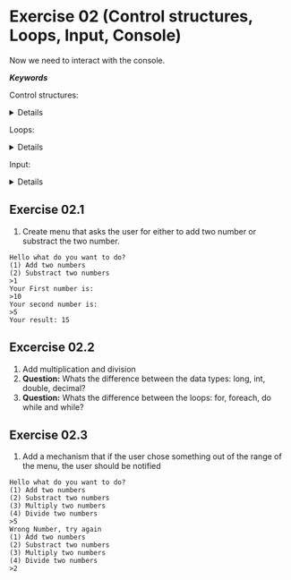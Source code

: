 ﻿# Exercise 02 (Control structures, Loops,  Input, Console)

Now we need to interact with the console.

**___Keywords___**

Control structures:
<details>
  if, switch case 
</details>

Loops:
<details>
 do while, foreach, for, while

</details>

Input:
<details>
Console.ReadLine();
</details>




## Exercise 02.1 

1) Create menu that asks the user for either to add two number or substract the two number.
````
Hello what do you want to do?
(1) Add two numbers
(2) Substract two numbers
>1
Your First number is:
>10
Your second number is:
>5
Your result: 15
````


## Excercise 02.2

1) Add multiplication and division
2) **Question:** Whats the difference between the data types: long, int, double, decimal?
3) **Question:** Whats the difference between the loops: for, foreach, do while and while?

## Exercise 02.3

1) Add a mechanism that if the user chose something out of the range of the menu, the user should be notified
````
Hello what do you want to do?
(1) Add two numbers
(2) Substract two numbers
(3) Multiply two numbers
(4) Divide two numbers
>5
Wrong Number, try again
(1) Add two numbers
(2) Substract two numbers
(3) Multiply two numbers
(4) Divide two numbers
>2
